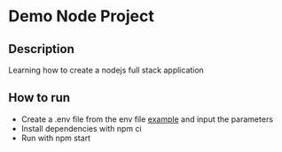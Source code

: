# Demo Node Project

## Description

Learning how to create a nodejs full stack application

## How to run

- Create a .env file from the env file [example](./.env.example) and input the parameters
- Install dependencies with npm ci
- Run with npm start
